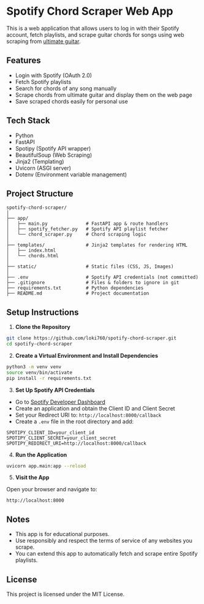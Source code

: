 
# Spotify Chord Scraper Web App

This is a web application that allows users to log in with their Spotify account, fetch playlists, and scrape guitar chords for songs using web scraping from [ultimate guitar](https://www.ultimate-guitar.com/).

## Features

- Login with Spotify (OAuth 2.0)
- Fetch Spotify playlists
- Search for chords of any song manually
- Scrape chords from ultimate guitar and display them on the web page
- Save scraped chords easily for personal use

## Tech Stack

- Python
- FastAPI
- Spotipy (Spotify API wrapper)
- BeautifulSoup (Web Scraping)
- Jinja2 (Templating)
- Uvicorn (ASGI server)
- Dotenv (Environment variable management)

## Project Structure

```
spotify-chord-scraper/
│
├── app/
│   ├── main.py              # FastAPI app & route handlers
│   ├── spotify_fetcher.py   # Spotify API playlist fetcher
│   └── chord_scraper.py     # Chord scraping logic
│
├── templates/               # Jinja2 templates for rendering HTML
│   ├── index.html           
│   └── chords.html          
│
├── static/                  # Static files (CSS, JS, Images)
│
├── .env                     # Spotify API credentials (not committed)
├── .gitignore               # Files & folders to ignore in git
├── requirements.txt         # Python dependencies
├── README.md                # Project documentation
```

## Setup Instructions

1. **Clone the Repository**

```bash
git clone https://github.com/loki760/spotify-chord-scraper.git
cd spotify-chord-scraper
```

2. **Create a Virtual Environment and Install Dependencies**

```bash
python3 -m venv venv
source venv/bin/activate
pip install -r requirements.txt
```

3. **Set Up Spotify API Credentials**

- Go to [Spotify Developer Dashboard](https://developer.spotify.com/dashboard)
- Create an application and obtain the Client ID and Client Secret
- Set your Redirect URI to: `http://localhost:8000/callback`
- Create a `.env` file in the root directory and add:

```
SPOTIPY_CLIENT_ID=your_client_id
SPOTIPY_CLIENT_SECRET=your_client_secret
SPOTIPY_REDIRECT_URI=http://localhost:8000/callback
```

4. **Run the Application**

```bash
uvicorn app.main:app --reload
```

5. **Visit the App**

Open your browser and navigate to:

```
http://localhost:8000
```

## Notes

- This app is for educational purposes.
- Use responsibly and respect the terms of service of any websites you scrape.
- You can extend this app to automatically fetch and scrape entire Spotify playlists.

## License

This project is licensed under the MIT License.
